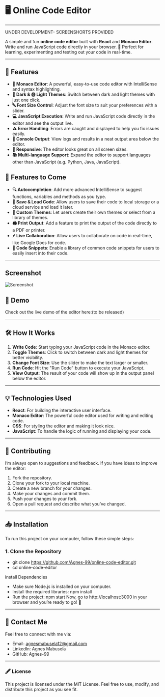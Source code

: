 
# 🖥️ Online Code Editor
---
UNDER DEVELOPMENT- SCREENSHORTS PROVIDED

A simple and fun **online code editor** built with **React** and **Monaco Editor**. Write and run JavaScript code directly in your browser. 🎉 Perfect for learning, experimenting and testing out your code in real-time.

---

## 🚀 Features

- **📝 Monaco Editor**: A powerful, easy-to-use code editor with IntelliSense and syntax highlighting.
- **🌙 Dark & 🌞 Light Themes**: Switch between dark and light themes with just one click.
- **🔤 Font Size Control**: Adjust the font size to suit your preferences with a slider.
- **💻 JavaScript Execution**: Write and run JavaScript code directly in the editor and see the output live.
- **⚠️ Error Handling**: Errors are caught and displayed to help you fix issues easily.
- **📜 Console Output**: View logs and results in a neat output area below the editor.
- **📱 Responsive**: The editor looks great on all screen sizes.
- **📚 Multi-language Support**: Expand the editor to support languages other than JavaScript (e.g. Python, Java, JavaScript).

## 🔮 Features to Come

- **🔍 Autocompletion**: Add more advanced IntelliSense to suggest functions, variables and methods as you type.
- **💾 Save & Load Code**: Allow users to save their code to local storage or a cloud service and load it later.
- **🎨 Custom Themes**: Let users create their own themes or select from a library of themes.
- **🖨️ Print Output**: Add a feature to print the output of the code directly to a PDF or printer.
- **⚡ Live Collaboration**: Allow users to collaborate on code in real-time, like Google Docs for code.
- **💬 Code Snippets**: Enable a library of common code snippets for users to easily insert into their code.

---

## Screenshot
![Screenshot](assets/screenshot1.png)

## 👀 Demo

Check out the live demo of the editor here:(to be released)

---

## 🛠️ How It Works

1. **Write Code**: Start typing your JavaScript code in the Monaco editor.
2. **Toggle Themes**: Click to switch between dark and light themes for better visibility.
3. **Change Font Size**: Use the slider to make the text larger or smaller.
4. **Run Code**: Hit the "Run Code" button to execute your JavaScript.
5. **View Output**: The result of your code will show up in the output panel below the editor.

---
## 💡 Technologies Used
- **React**: For building the interactive user interface.
- **Monaco Editor**: The powerful code editor used for writing and editing code.
- **CSS**: For styling the editor and making it look nice.
- **JavaScript**: To handle the logic of running and displaying your code.

---
## 🤝 Contributing
I’m always open to suggestions and feedback. If you have ideas to improve the editor:

1. Fork the repository.
2. Clone your fork to your local machine.
3. Create a new branch for your changes.
4. Make your changes and commit them.
5. Push your changes to your fork.
6. Open a pull request and describe what you’ve changed.

---
## 📥 Installation

To run this project on your computer, follow these simple steps:

### 1. Clone the Repository

- git clone https://github.com/Agnes-99/online-code-editor.git
- cd online-code-editor

install Dependencies
- Make sure Node.js is  installed on your computer.
- Install the required libraries: npm install
- Run the project: npm start
Now, go to http://localhost:3000 in your browser and you’re ready to go! 🎉

---
## 📩 Contact Me
Feel free to connect with me via:

- Email: agnesmabusela12@gmail.com
- LinkedIn: Agnes Mabusela
- GitHub: Agnes-99

---
### 🖋️ License
This project is licensed under the MIT License. Feel free to use, modify, and distribute this project as you see fit.
